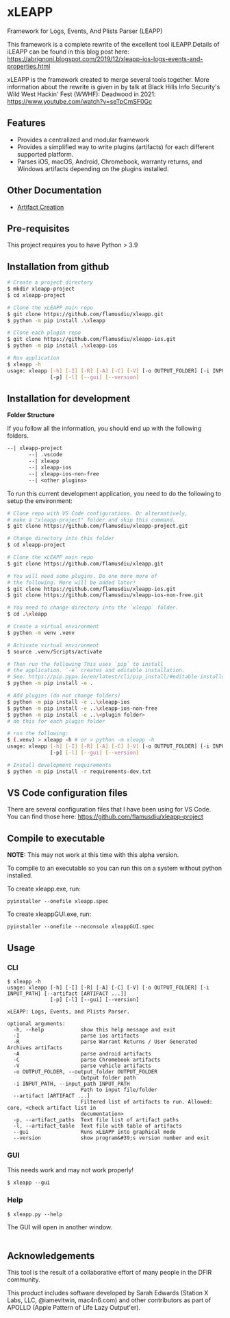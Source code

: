 # xLEAPP

Framework for Logs, Events, And Plists Parser (LEAPP)

This framework is a complete rewrite of the excellent tool iLEAPP.Details of iLEAPP can be found in this blog post here: https://abrignoni.blogspot.com/2019/12/xleapp-ios-logs-events-and-properties.html

xLEAPP is the framework created to merge several tools together. More information about the rewrite is given in by talk at Black Hills Info Security's Wild West Hackin' Fest (WWHF): Deadwood in 2021: https://www.youtube.com/watch?v=seTpCmSF0Gc

## Features

* Provides a centralized and modular framework
* Provides a simplified way to write plugins (artifacts) for each different supported platform.
* Parses iOS, macOS, Android, Chromebook, warranty returns, and Windows artifacts depending on the plugins installed.

## Other Documentation

* [Artifact Creation](docs/current/artifact-creation.md)

## Pre-requisites

This project requires you to have Python > 3.9

## Installation from github

```bash
# Create a project directory
$ mkdir xleapp-project
$ cd xleapp-project

# Clone the xLEAPP main repo
$ git clone https://github.com/flamusdiu/xleapp.git
$ python -m pip install .\xleapp

# Clone each plugin repo
$ git clone https://github.com/flamusdiu/xleapp-ios.git
$ python -m pip install .\xleapp-ios

# Run application
$ xleapp -h
usage: xleapp [-h] [-I] [-R] [-A] [-C] [-V] [-o OUTPUT_FOLDER] [-i INPUT_PATH] [--artifact [ARTIFACT ...]]
              [-p] [-l] [--gui] [--version]
```

## Installation for development

**Folder Structure**

If you follow all the information, you should end up with the following folders.

```txt
--| xleapp-project
       --| .vscode
       --| xleapp
       --| xleapp-ios
       --| xleapp-ios-non-free
       --| <other plugins>
```

To run this current development application, you need to do the following to setup the environment:

```bash
# Clone repo with VS Code configurations. Or alternatively,
# make a "xleapp-project" folder and skip this command.
$ git clone https://github.com/flamusdiu/xleapp-project.git

# Change directory into this folder
$ cd xleapp-project

# Clone the xLEAPP main repo
$ git clone https://github.com/flamusdiu/xleapp.git

# You will need some plugins. Do one more more of 
# the following. More will be added later!
$ git clone https://github.com/flamusdiu/xleapp-ios.git
$ git clone https://github.com/flamusdiu/xleapp-ios-non-free.git

# You need to change directory into the `xleapp` folder.
$ cd .\xleapp

# Create a virtual environment
$ python -m venv .venv

# Activate virtual environment
$ source .venv/Scripts/activate

# Then run the following This uses `pip` to install 
# the application. `-e` creates and editable installation. 
# See: https://pip.pypa.io/en/latest/cli/pip_install/#editable-installs on how this works.
$ python -m pip install -e .

# Add plugins (do not change folders)
$ python -m pip install -e ..\xleapp-ios
$ python -m pip install -e ..\xleapp-ios-non-free
$ python -m pip install -e ..\<plugin folder>
# do this for each plugin folder

# run the following:
$ (.venv) > xleapp -h # or > python -m xleapp -h
usage: xleapp [-h] [-I] [-R] [-A] [-C] [-V] [-o OUTPUT_FOLDER] [-i INPUT_PATH] [--artifact [ARTIFACT ...]]
              [-p] [-l] [--gui] [--version]

# Install development requirements
$ python -m pip install -r requirements-dev.txt

```

## VS Code configuration files

There are several configuration files that I have been using for VS Code. You can find those here: https://github.com/flamusdiu/xleapp-project


## Compile to executable

**NOTE:** This may not work at this time with this alpha version. 

To compile to an executable so you can run this on a system without python installed.

To create xleapp.exe, run:

```
pyinstaller --onefile xleapp.spec
````

To create xleappGUI.exe, run:

```
pyinstaller --onefile --noconsole xleappGUI.spec
```

## Usage

### CLI

```
$ xleapp -h
usage: xleapp [-h] [-I] [-R] [-A] [-C] [-V] [-o OUTPUT_FOLDER] [-i INPUT_PATH] [--artifact [ARTIFACT ...]]
              [-p] [-l] [--gui] [--version]

xLEAPP: Logs, Events, and Plists Parser.

optional arguments:
  -h, --help            show this help message and exit
  -I                    parse ios artifacts
  -R                    parse Warrant Returns / User Generated Archives artifacts
  -A                    parse android artifacts
  -C                    parse Chromebook artifacts
  -V                    parse vehicle artifacts
  -o OUTPUT_FOLDER, --output_folder OUTPUT_FOLDER
                        Output folder path
  -i INPUT_PATH, --input_path INPUT_PATH
                        Path to input file/folder
  --artifact [ARTIFACT ...]
                        Filtered list of artifacts to run. Allowed: core, <check artifact list in
                        documentation>
  -p, --artifact_paths  Text file list of artifact paths
  -l, --artifact_table  Text file with table of artifacts
  --gui                 Runs xLEAPP into graphical mode
  --version             show program&#39;s version number and exit

```

### GUI

This needs work and may not work properly!

```
$ xleapp --gui 
```

### Help

```
$ xleapp.py --help
```

The GUI will open in another window.  <br><br>


## Acknowledgements

This tool is the result of a collaborative effort of many people in the DFIR community.

This product includes software developed by Sarah Edwards (Station X Labs, LLC, @iamevltwin, mac4n6.com) and other contributors as part of APOLLO (Apple Pattern of Life Lazy Output'er).
